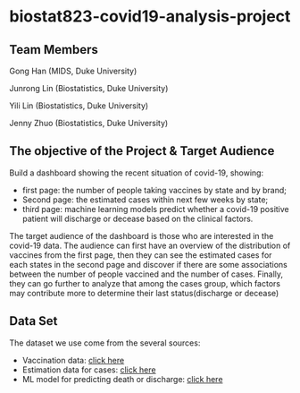 # biostat823-covid19-analysis-project

## Team Members
Gong Han (MIDS, Duke University)

Junrong Lin (Biostatistics, Duke University)

Yili Lin (Biostatistics, Duke University)

Jenny Zhuo (Biostatistics, Duke University)

## The objective of the Project & Target Audience
Build a dashboard showing the recent situation of covid-19, showing:
   - first page: the number of people taking vaccines by state and by brand; 
   - Second page: the estimated cases within next few weeks by state; 
   - third page: machine learning models predict whether a covid-19 positive patient will discharge or decease based on the clinical factors. 

The target audience of the dashboard is those who are interested in the covid-19 data. The audience can first have an overview of the distribution of vaccines from the first page, then they can see the estimated cases for each states in the second page and discover if there are some associations between the number of people vaccined and the number of cases.
Finally, they can go further to analyze that among the cases group, which factors may contribute more to determine their last status(discharge or decease)

## Data Set
The dataset we use come from the several sources:
   - Vaccination data: [click here](https://data.cdc.gov/Vaccinations/COVID-19-Vaccinations-in-the-United-States-Jurisdi/unsk-b7fc)
   - Estimation data for cases: [click here](https://www.cdc.gov/coronavirus/2019-ncov/science/forecasting/forecasting-us.html)
   - ML model for predicting death or discharge: [click here](https://wiki.cancerimagingarchive.net/pages/viewpage.action?pageId=89096912#89096912bcab02c187174a288dbcbf95d26179e8)

